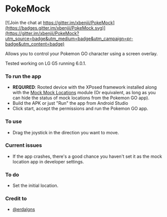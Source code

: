 # PokeMock

[![Join the chat at https://gitter.im/xbenjii/PokeMock](https://badges.gitter.im/xbenjii/PokeMock.svg)](https://gitter.im/xbenjii/PokeMock?utm_source=badge&utm_medium=badge&utm_campaign=pr-badge&utm_content=badge)

Allows you to control your Pokemon GO character using a screen overlay.

Tested working on LG G5 running 6.0.1.

### To run the app
* **REQUIRED**: Rooted device with the XPosed framework installed along with the [Mock Mock Locations](http://repo.xposed.info/module/com.brandonnalls.mockmocklocations) module (Or equivalent, as long as you can hide the status of mock locations from the Pokemon GO app).
* Build the APK or just "Run" the app from Android Studio
* Click start, accept the permissions and run the Pokemon GO app.

### To use
* Drag the joystick in the direction you want to move.

### Current issues
* If the app crashes, there's a good chance you haven't set it as the mock location app in developer settings.

### To do
* Set the initial location.

### Credit to
* [@erdalgns](https://github.com/erdalgns)
